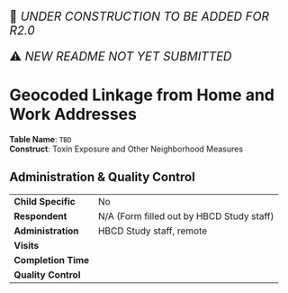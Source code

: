 <p style="font-size: 1.5em;">🚧 <i>UNDER CONSTRUCTION TO BE ADDED FOR R2.0</i></p>
<p style="font-size: 1.5em;">⚠️ <i>NEW README NOT YET SUBMITTED</i></p>

# Geocoded Linkage from Home and Work Addresses
                    
**Table Name**: `TBD`                   
**Construct**: Toxin Exposure and Other Neighborhood Measures

## Administration & Quality Control

<table class="table-no-vertical-lines" style="width: 100%; border-collapse: collapse; table-layout: fixed;">
<tbody>
<tr><td><b>Child Specific</b></td>
<td>No</td></tr>
<tr><td><b>Respondent</b></td>
<td>N/A (Form filled out by HBCD Study staff)</td></tr>
<tr><td><b>Administration</b></td>
<td style="word-wrap: break-word; white-space: normal;">HBCD Study staff, remote</td></tr>
<tr><td><b>Visits</b></td>
<td></td></tr>
<tr><td><b>Completion Time</b></td>
<td></td></tr>
<tr><td><b>Quality Control</b></td>
<td style="word-wrap: break-word; white-space: normal;"></td></tr>     
</tbody>
</table>
